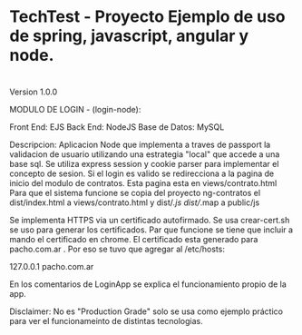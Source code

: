 #
# TechTest - Proyecto Ejemplo de uso de spring, javascript, angular y node.
#

Version 1.0.0

MODULO DE LOGIN - (login-node):

Front End:  EJS
Back End: NodeJS
Base de Datos: MySQL


Descripcion:
Aplicacion Node que implementa a traves de passport la  validacion de usuario utilizando una estrategia "local" 
que accede a una base sql. Se utiliza express session y cookie parser para implementar el concepto de sesion. Si el login es valido se redirecciona a la pagina de inicio del modulo de contratos. Esta pagina esta en views/contrato.html
Para que el sistema funcione se copia del proyecto ng-contratos  el dist/index.html a views/contrato.html 
y dist/*.js dist/*.map a public/js


Se implementa HTTPS via un certificado autofirmado.
Se usa crear-cert.sh se uso para generar los certificados. Par que funcione se tiene que incluir a mando el certificado en chrome. El certificado esta generado para pacho.com.ar .  Por eso se tuvo que agregar al /etc/hosts:

127.0.0.1	pacho.com.ar 


En los comentarios de LoginApp se explica el funcionamiento propio de la app.



Disclaimer:
 No es "Production Grade" solo se usa como ejemplo práctico para ver el funcionameinto de distintas tecnologias.



